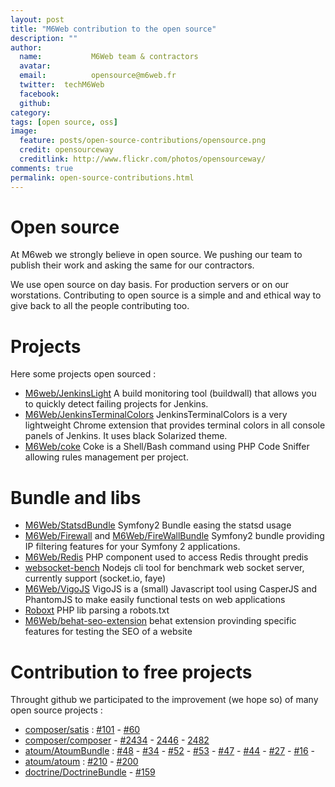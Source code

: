 ```yaml
---
layout: post
title: "M6Web contribution to the open source"
description: ""
author:
  name:           M6Web team & contractors
  avatar:
  email:          opensource@m6web.fr
  twitter:  techM6Web
  facebook:
  github:
category:
tags: [open source, oss]
image:
  feature: posts/open-source-contributions/opensource.png
  credit: opensourceway
  creditlink: http://www.flickr.com/photos/opensourceway/
comments: true
permalink: open-source-contributions.html
---
```


# Open source

At M6web we strongly believe in open source. We pushing our team to publish their  work and asking the same for our contractors.

We use open source on day basis. For production servers or on our worstations. Contributing to open source is a simple and and ethical way to give back to all the people contributing too.

# Projects

Here some projects open sourced :

* [M6web/JenkinsLight](https://github.com/M6Web/JenkinsLight) A build monitoring tool (buildwall) that allows you to quickly detect failing projects for Jenkins.
* [M6Web/JenkinsTerminalColors](https://github.com/M6Web/JenkinsTerminalColors) JenkinsTerminalColors is a very lightweight Chrome extension that provides terminal colors in all console panels of Jenkins. It uses black Solarized theme.
* [M6Web/coke](https://github.com/M6Web/Coke) Coke is a Shell/Bash command using PHP Code Sniffer allowing rules management per project.

# Bundle and libs

* [M6Web/StatsdBundle](https://github.com/M6Web/StatsdBundle) Symfony2 Bundle easing the statsd usage
* [M6Web/Firewall](https://github.com/M6Web/Firewall) and [M6Web/FireWallBundle](https://github.com/M6Web/FirewallBundle) Symfony2 bundle providing IP filtering features for your Symfony 2 applications.
* [M6Web/Redis](https://github.com/M6Web/Redis) PHP component used to access Redis throught predis
* [websocket-bench](https://github.com/M6Web/websocket-bench) Nodejs cli tool for benchmark web socket server, currently support (socket.io, faye)
* [M6Web/VigoJS](https://github.com/M6Web/VigoJS) VigoJS is a (small) Javascript tool using CasperJS and PhantomJS to make easily functional tests on web applications
* [Roboxt](https://github.com/M6Web/roboxt) PHP lib parsing a robots.txt
* [M6Web/behat-seo-extension](https://github.com/M6Web/behat-seo-extension) behat extension provinding specific features for testing the SEO of a website

# Contribution to free projects


Throught github we participated to the improvement (we hope so) of many open source projects :

* [composer/satis](https://github.com/composer/satis) : [#101](https://github.com/composer/satis/pull/101) - [#60](https://github.com/composer/satis/pull/60)
* [composer/composer](https://github.com/composer/composer) - [#2434](https://github.com/composer/composer/pull/2434) - [2446](https://github.com/composer/composer/pull/2446) - [2482](https://github.com/composer/composer/pull/2482)
* [atoum/AtoumBundle](https://github.com/atoum/AtoumBundle) : [#48](https://github.com/atoum/AtoumBundle/pull/48) - [#34](https://github.com/atoum/AtoumBundle/pull/34) - [#52](https://github.com/atoum/AtoumBundle/pull/52) - [#53](https://github.com/atoum/AtoumBundle/pull/53) - [#47](https://github.com/atoum/AtoumBundle/pull/47) - [#44](https://github.com/atoum/AtoumBundle/pull/44) - [#27](https://github.com/atoum/AtoumBundle/pull/27) - [#16](https://github.com/atoum/AtoumBundle/pull/16) -
* [atoum/atoum](https://github.com/atoum/atoum) : [#210](https://github.com/atoum/atoum/pull/210) - [#200](https://github.com/atoum/atoum/pull/200)
* [doctrine/DoctrineBundle](https://github.com/doctrine/DoctrineBundle) - [#159](https://github.com/doctrine/DoctrineBundle/pull/159)




